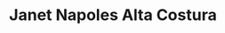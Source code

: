 ---
title: "Janet Napoles Alta Costura"
url: /ciudad-de-mexico/janet-napoles-alta-costura/
shop: Modehaus
---